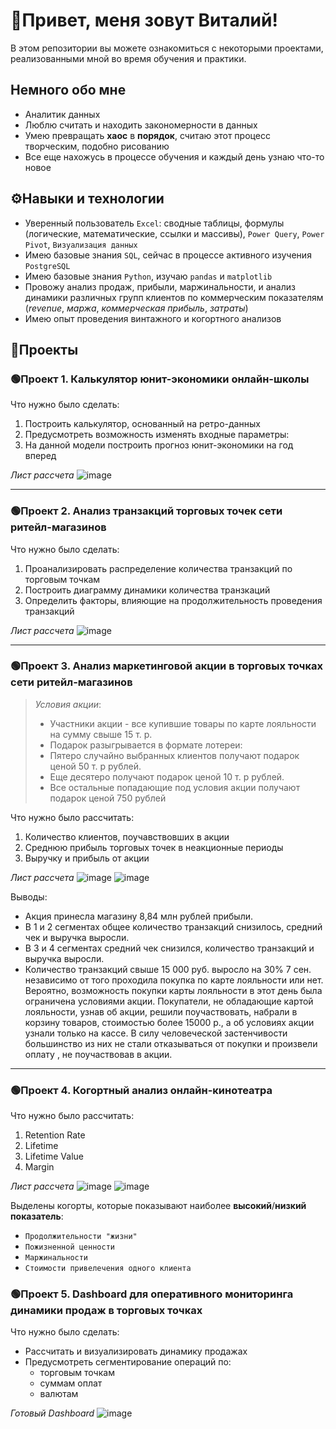 # 👋Привет, меня зовут Виталий!
В этом репозитории вы можете ознакомиться с некоторыми проектами, реализованными мной во время обучения и практики. 

## Немного обо мне

- Аналитик данных
- Люблю считать и находить закономерности в данных
- Умею превращать **хаос** в **порядок**, считаю этот процесс творческим, подобно рисованию
- Все еще нахожусь в процессе обучения и каждый день узнаю что-то новое


## ⚙Навыки и технологии
- Уверенный пользователь ``Excel``: сводные таблицы, формулы (логические, математические, ссылки и массивы), ``Power Query``, ``Power Pivot``, ``Визуализация данных``
- Имею базовые знания ``SQL``, сейчас в процессе активного изучения ``PostgreSQL``
- Имею базовые знания ``Python``, изучаю ``pandas`` и ``matplotlib``
- Провожу анализ продаж, прибыли, маржинальности, и анализ динамики различных групп клиентов по коммерческим показателям (*revenue*, *маржа*, *коммерческая прибыль*, *затраты*)
- Имею опыт проведения винтажного и когортного анализов

## 💼Проекты

### 🟢Проект 1. Калькулятор юнит-экономики онлайн-школы
Что нужно было сделать:
1. Построить калькулятор, основанный на ретро-данных
2. Предусмотреть возможность изменять входные параметры:
3. На данной модели построить прогноз юнит-экономики на год вперед

*Лист рассчета*
![image](https://github.com/Vi-11/Portfolio/assets/151384463/fd1923d5-ea3c-42cf-900a-b30924ebcecd)

---
### 🟢Проект 2. Анализ транзакций торговых точек сети ритейл-магазинов
Что нужно было сделать:
1. Проанализировать распределение количества транзакций по торговым точкам
2. Построить диаграмму динамики количества транзкаций
3. Определить факторы, влияющие на продолжительность проведения транзакций

*Лист рассчета*
![image](https://github.com/Vi-11/Portfolio/assets/151384463/2c34c6b2-8b66-4c42-a087-fbfb448c07fd)

---
### 🟢Проект 3. Анализ маркетинговой акции в торговых точках сети ритейл-магазинов

> *Условия акции*: 
> - Участники акции - все купившие товары по карте лояльности на сумму свыше 15 т. р.
> - Подарок разыгрывается в формате лотереи:
> - Пятеро случайно выбранных клиентов получают подарок ценой 50 т. р рублей.
> - Еще десятеро получают подарок ценой 10 т. р рублей.
> - Все остальные попадающие под условия акции получают подарок ценой 750 рублей

Что нужно было рассчитать:
1. Количество клиентов, поучавствовших в акции
2. Среднюю прибыль торговых точек в неакционные периоды
3. Выручку и прибыль от акции

*Лист рассчета*
![image](https://github.com/Vi-11/Portfolio/assets/151384463/27949ef6-d22d-41a0-97f8-9e913d721725)
![image](https://github.com/Vi-11/Portfolio/assets/151384463/e9b81b8d-20c1-4bd4-9b58-f21aa669639a)

Выводы: 
- Акция принесла магазину 8,84 млн рублей прибыли.
- В 1 и 2 сегментах общее количество транзакций снизилось, средний чек  и выручка выросли.
- В 3 и 4 сегментах средний чек снизился, количество транзакций и выручка выросли.
- Количество транзакций свыше 15 000 руб. выросло на 30% 7 сен. независимо от того проходила покупка по карте лояльности или нет. Вероятно, возможность покупки карты лояльности в этот день была ограничена условиями акции. Покупатели, не обладающие картой лояльности, узнав об акции, решили поучаствовать, набрали в корзину товаров, стоимостью более 15000 р., а об условиях акции узнали только на кассе. В силу человеческой застенчивости большинство из них не стали отказываться от покупки и произвели оплату , не поучаствовав в акции.


---
### 🟢Проект 4. Когортный анализ онлайн-кинотеатра

Что нужно было рассчитать:
1. Retention Rate 
2. Lifetime
3. Lifetime Value
4. Margin

*Лист рассчета*
![image](https://github.com/Vi-11/Portfolio/assets/151384463/7c076bdc-dbd3-4e45-8c4e-49c9700d8fb2)
![image](https://github.com/Vi-11/Portfolio/assets/151384463/58f3689a-fd20-46bf-8cda-7bad8bff48a0)

Выделены когорты, которые показывают наиболее **высокий**/**низкий показатель**:
   - ``Продолжительности "жизни"``
   - ``Пожизненной ценности``
   - ``Маржинальности``
   - ``Стоимости привелечения одного клиента``
  
### 🟢Проект 5. Dashboard для оперативного мониторинга динамики продаж в торговых точках
Что нужно было сделать:
- Рассчитать и визуализировать динамику продажах
- Предусмотреть сегментирование операций по:
  -  торговым точкам
  -  суммам оплат
  -  валютам

*Готовый Dashboard*
![image](https://github.com/Vi-11/Portfolio/assets/151384463/1b97c5aa-0a05-42da-9679-9a491114ae90)

